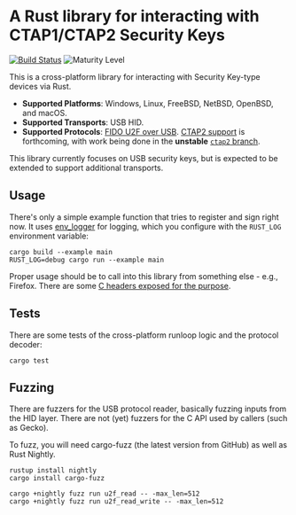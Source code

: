 # A Rust library for interacting with CTAP1/CTAP2 Security Keys

[![Build Status](https://travis-ci.org/mozilla/authenticator-rs.svg?branch=ctap2-2021)](https://travis-ci.org/mozilla/authenticator-rs)
![Maturity Level](https://img.shields.io/badge/maturity-release-green.svg)

This is a cross-platform library for interacting with Security Key-type devices via Rust.

* **Supported Platforms**: Windows, Linux, FreeBSD, NetBSD, OpenBSD, and macOS.
* **Supported Transports**: USB HID.
* **Supported Protocols**: [FIDO U2F over USB](https://fidoalliance.org/specs/fido-u2f-v1.1-id-20160915/fido-u2f-raw-message-formats-v1.1-id-20160915.html). [CTAP2 support](https://fidoalliance.org/specs/fido-v2.0-ps-20190130/fido-client-to-authenticator-protocol-v2.0-ps-20190130.html) is forthcoming, with work being done in the **unstable** [`ctap2` branch](https://github.com/mozilla/authenticator-rs/tree/ctap2).

This library currently focuses on USB security keys, but is expected to be extended to
support additional transports.

## Usage

There's only a simple example function that tries to register and sign right now. It uses
[env_logger](http://rust-lang-nursery.github.io/log/env_logger/) for logging, which you
configure with the `RUST_LOG` environment variable:

```
cargo build --example main
RUST_LOG=debug cargo run --example main
```

Proper usage should be to call into this library from something else - e.g., Firefox. There are
some [C headers exposed for the purpose](./src/u2fhid-capi.h).

## Tests

There are some tests of the cross-platform runloop logic and the protocol decoder:

```
cargo test
```

## Fuzzing

There are fuzzers for the USB protocol reader, basically fuzzing inputs from the HID layer.
There are not (yet) fuzzers for the C API used by callers (such as Gecko).

To fuzz, you will need cargo-fuzz (the latest version from GitHub) as well as Rust Nightly.

```
rustup install nightly
cargo install cargo-fuzz

cargo +nightly fuzz run u2f_read -- -max_len=512
cargo +nightly fuzz run u2f_read_write -- -max_len=512
```
